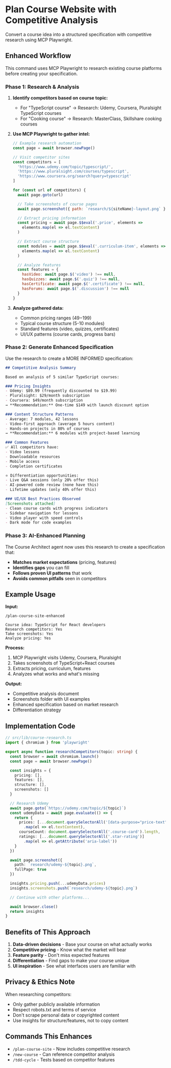 # Plan Course Website with Competitive Analysis

Convert a course idea into a structured specification with competitive research using MCP Playwright.

## Enhanced Workflow

This command uses MCP Playwright to research existing course platforms before creating your specification.

### Phase 1: Research & Analysis

1. **Identify competitors based on course topic:**
   - For "TypeScript course" → Research: Udemy, Coursera, Pluralsight TypeScript courses
   - For "Cooking course" → Research: MasterClass, Skillshare cooking courses

2. **Use MCP Playwright to gather intel:**
   ```javascript
   // Example research automation
   const page = await browser.newPage()

   // Visit competitor sites
   const competitors = [
     'https://www.udemy.com/topic/typescript/',
     'https://www.pluralsight.com/courses/typescript',
     'https://www.coursera.org/search?query=typescript'
   ]

   for (const url of competitors) {
     await page.goto(url)

     // Take screenshots of course pages
     await page.screenshot({ path: `research/${siteName}-layout.png` })

     // Extract pricing information
     const pricing = await page.$$eval('.price', elements =>
       elements.map(el => el.textContent)
     )

     // Extract course structure
     const modules = await page.$$eval('.curriculum-item', elements =>
       elements.map(el => el.textContent)
     )

     // Analyze features
     const features = {
       hasVideo: await page.$('video') !== null,
       hasQuizzes: await page.$('.quiz') !== null,
       hasCertificate: await page.$('.certificate') !== null,
       hasForums: await page.$('.discussion') !== null
     }
   }
   ```

3. **Analyze gathered data:**
   - Common pricing ranges ($49-$199)
   - Typical course structure (5-10 modules)
   - Standard features (video, quizzes, certificates)
   - UI/UX patterns (course cards, progress bars)

### Phase 2: Generate Enhanced Specification

Use the research to create a MORE INFORMED specification:

```markdown
## Competitive Analysis Summary

Based on analysis of 5 similar TypeScript courses:

### Pricing Insights
- Udemy: $89.99 (frequently discounted to $19.99)
- Pluralsight: $29/month subscription
- Coursera: $49/month subscription
→ **Recommendation:** One-time $149 with launch discount option

### Content Structure Patterns
- Average: 7 modules, 42 lessons
- Video-first approach (average 5 hours content)
- Hands-on projects in 80% of courses
→ **Recommendation:** 6 modules with project-based learning

### Common Features
✅ All competitors have:
- Video lessons
- Downloadable resources
- Mobile access
- Completion certificates

⭐ Differentiation opportunities:
- Live Q&A sessions (only 20% offer this)
- AI-powered code review (none have this)
- Lifetime updates (only 40% offer this)

### UI/UX Best Practices Observed
[Screenshots attached]
- Clean course cards with progress indicators
- Sidebar navigation for lessons
- Video player with speed controls
- Dark mode for code examples
```

### Phase 3: AI-Enhanced Planning

The Course Architect agent now uses this research to create a specification that:
- **Matches market expectations** (pricing, features)
- **Identifies gaps** you can fill
- **Follows proven UI patterns** that work
- **Avoids common pitfalls** seen in competitors

## Example Usage

**Input:**
```
/plan-course-site-enhanced

Course idea: TypeScript for React developers
Research competitors: Yes
Take screenshots: Yes
Analyze pricing: Yes
```

**Process:**
1. MCP Playwright visits Udemy, Coursera, Pluralsight
2. Takes screenshots of TypeScript+React courses
3. Extracts pricing, curriculum, features
4. Analyzes what works and what's missing

**Output:**
- Competitive analysis document
- Screenshots folder with UI examples
- Enhanced specification based on market research
- Differentiation strategy

## Implementation Code

```typescript
// src/lib/course-research.ts
import { chromium } from 'playwright'

export async function researchCompetitors(topic: string) {
  const browser = await chromium.launch()
  const page = await browser.newPage()

  const insights = {
    pricing: [],
    features: [],
    structure: [],
    screenshots: []
  }

  // Research Udemy
  await page.goto(`https://udemy.com/topic/${topic}`)
  const udemyData = await page.evaluate(() => {
    return {
      prices: [...document.querySelectorAll('[data-purpose="price-text"]')]
        .map(el => el.textContent),
      courseCount: document.querySelectorAll('.course-card').length,
      ratings: [...document.querySelectorAll('.star-rating')]
        .map(el => el.getAttribute('aria-label'))
    }
  })

  await page.screenshot({
    path: `research/udemy-${topic}.png`,
    fullPage: true
  })

  insights.pricing.push(...udemyData.prices)
  insights.screenshots.push(`research/udemy-${topic}.png`)

  // Continue with other platforms...

  await browser.close()
  return insights
}
```

## Benefits of This Approach

1. **Data-driven decisions** - Base your course on what actually works
2. **Competitive pricing** - Know what the market will bear
3. **Feature parity** - Don't miss expected features
4. **Differentiation** - Find gaps to make your course unique
5. **UI inspiration** - See what interfaces users are familiar with

## Privacy & Ethics Note

When researching competitors:
- Only gather publicly available information
- Respect robots.txt and terms of service
- Don't scrape personal data or copyrighted content
- Use insights for structure/features, not to copy content

## Commands This Enhances

- `/plan-course-site` - Now includes competitive research
- `/new-course` - Can reference competitor analysis
- `/tdd-cycle` - Tests based on competitor features
